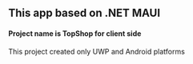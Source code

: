 ﻿## This app based on .NET MAUI
#### Project name is TopShop for client side
This project created only UWP and Android platforms
